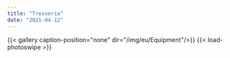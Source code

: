 ```yaml
---
title: "Tresneria"
date: "2021-04-12"
---
```


{{< gallery  caption-position="none" dir="/img/eu/Equipment"/>}} {{< load-photoswipe >}}


